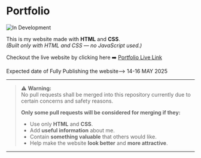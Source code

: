 # Portfolio
![In Development](https://img.shields.io/badge/Status-In%20Development-yellow?style=for-the-badge&logo=github)

This is my website made with **HTML** and **CSS**.  
*(Built only with HTML and CSS — no JavaScript used.)*


Checkout the live website by clicking here ➡️ [Portfolio Live Link](https://yash7104.github.io/Protfolio/)

Expected date of Fully Publishing the website--> 14-16 MAY 2025

---
> ⚠️ **Warning:**  
> No pull requests shall be merged into this repository currently due to certain concerns and safety reasons.
> 
> **Only some pull requests will be considered for merging if they:**
> - Use only **HTML** and **CSS**.
> - Add **useful information** about me.
> - Contain **something valuable** that others would like.
> - Help make the website **look better** and **more attractive**.

---
